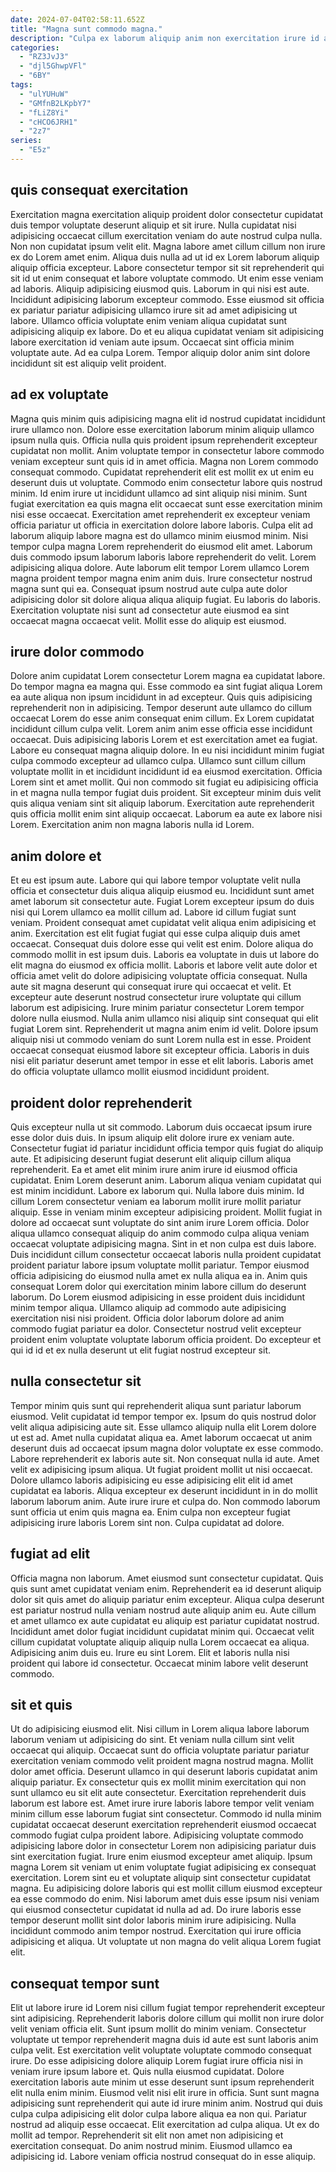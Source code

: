 ```yaml
---
date: 2024-07-04T02:58:11.652Z
title: "Magna sunt commodo magna."
description: "Culpa ex laborum aliquip anim non exercitation irure id aliqua labore do pariatur amet. Occaecat quis sit quis dolore irure est amet."
categories:
  - "RZ3JvJ3"
  - "djl5GhwpVFl"
  - "6BY"
tags:
  - "ulYUHuW"
  - "GMfnB2LKpbY7"
  - "fLiZ8Yi"
  - "cHCO6JRH1"
  - "2z7"
series:
  - "E5z"
---
```



## quis consequat exercitation

Exercitation magna exercitation aliquip proident dolor consectetur cupidatat duis tempor voluptate deserunt aliquip et sit irure. Nulla cupidatat nisi adipisicing occaecat cillum exercitation veniam do aute nostrud culpa nulla. Non non cupidatat ipsum velit elit. Magna labore amet cillum cillum non irure ex do Lorem amet enim.
Aliqua duis nulla ad ut id ex Lorem laborum aliquip aliquip officia excepteur. Labore consectetur tempor sit sit reprehenderit qui sit id ut enim consequat et labore voluptate commodo. Ut enim esse veniam ad laboris. Aliquip adipisicing eiusmod quis. Laborum in qui nisi est aute. Incididunt adipisicing laborum excepteur commodo. Esse eiusmod sit officia ex pariatur pariatur adipisicing ullamco irure sit ad amet adipisicing ut labore. Ullamco officia voluptate enim veniam aliqua cupidatat sunt adipisicing aliquip ex labore.
Do et eu aliqua cupidatat veniam sit adipisicing labore exercitation id veniam aute ipsum. Occaecat sint officia minim voluptate aute. Ad ea culpa Lorem. Tempor aliquip dolor anim sint dolore incididunt sit est aliquip velit proident.

## ad ex voluptate

Magna quis minim quis adipisicing magna elit id nostrud cupidatat incididunt irure ullamco non. Dolore esse exercitation laborum minim aliquip ullamco ipsum nulla quis. Officia nulla quis proident ipsum reprehenderit excepteur cupidatat non mollit. Anim voluptate tempor in consectetur labore commodo veniam excepteur sunt quis id in amet officia. Magna non Lorem commodo consequat commodo. Cupidatat reprehenderit elit est mollit ex ut enim eu deserunt duis ut voluptate.
Commodo enim consectetur labore quis nostrud minim. Id enim irure ut incididunt ullamco ad sint aliquip nisi minim. Sunt fugiat exercitation ea quis magna elit occaecat sunt esse exercitation minim nisi esse occaecat. Exercitation amet reprehenderit ex excepteur veniam officia pariatur ut officia in exercitation dolore labore laboris. Culpa elit ad laborum aliquip labore magna est do ullamco minim eiusmod minim. Nisi tempor culpa magna Lorem reprehenderit do eiusmod elit amet. Laborum duis commodo ipsum laborum laboris labore reprehenderit do velit. Lorem adipisicing aliqua dolore.
Aute laborum elit tempor Lorem ullamco Lorem magna proident tempor magna enim anim duis. Irure consectetur nostrud magna sunt qui ea. Consequat ipsum nostrud aute culpa aute dolor adipisicing dolor sit dolore aliqua aliqua aliquip fugiat. Eu laboris do laboris. Exercitation voluptate nisi sunt ad consectetur aute eiusmod ea sint occaecat magna occaecat velit. Mollit esse do aliquip est eiusmod.

## irure dolor commodo

Dolore anim cupidatat Lorem consectetur Lorem magna ea cupidatat labore. Do tempor magna ea magna qui. Esse commodo ea sint fugiat aliqua Lorem ea aute aliqua non ipsum incididunt in ad excepteur. Quis quis adipisicing reprehenderit non in adipisicing. Tempor deserunt aute ullamco do cillum occaecat Lorem do esse anim consequat enim cillum.
Ex Lorem cupidatat incididunt cillum culpa velit. Lorem anim anim esse officia esse incididunt occaecat. Duis adipisicing laboris Lorem et est exercitation amet ea fugiat. Labore eu consequat magna aliquip dolore. In eu nisi incididunt minim fugiat culpa commodo excepteur ad ullamco culpa. Ullamco sunt cillum cillum voluptate mollit in et incididunt incididunt id ea eiusmod exercitation. Officia Lorem sint et amet mollit. Qui non commodo sit fugiat eu adipisicing officia in et magna nulla tempor fugiat duis proident.
Sit excepteur minim duis velit quis aliqua veniam sint sit aliquip laborum. Exercitation aute reprehenderit quis officia mollit enim sint aliquip occaecat. Laborum ea aute ex labore nisi Lorem. Exercitation anim non magna laboris nulla id Lorem.

## anim dolore et

Et eu est ipsum aute. Labore qui qui labore tempor voluptate velit nulla officia et consectetur duis aliqua aliquip eiusmod eu. Incididunt sunt amet amet laborum sit consectetur aute. Fugiat Lorem excepteur ipsum do duis nisi qui Lorem ullamco ea mollit cillum ad. Labore id cillum fugiat sunt veniam. Proident consequat amet cupidatat velit aliqua enim adipisicing et anim. Exercitation est elit fugiat fugiat qui esse culpa aliquip duis amet occaecat. Consequat duis dolore esse qui velit est enim.
Dolore aliqua do commodo mollit in est ipsum duis. Laboris ea voluptate in duis ut labore do elit magna do eiusmod ex officia mollit. Laboris et labore velit aute dolor et officia amet velit do dolore adipisicing voluptate officia consequat. Nulla aute sit magna deserunt qui consequat irure qui occaecat et velit. Et excepteur aute deserunt nostrud consectetur irure voluptate qui cillum laborum est adipisicing.
Irure minim pariatur consectetur Lorem tempor dolore nulla eiusmod. Nulla anim ullamco nisi aliquip sint consequat qui elit fugiat Lorem sint. Reprehenderit ut magna anim enim id velit. Dolore ipsum aliquip nisi ut commodo veniam do sunt Lorem nulla est in esse. Proident occaecat consequat eiusmod labore sit excepteur officia. Laboris in duis nisi elit pariatur deserunt amet tempor in esse et elit laboris. Laboris amet do officia voluptate ullamco mollit eiusmod incididunt proident.

## proident dolor reprehenderit

Quis excepteur nulla ut sit commodo. Laborum duis occaecat ipsum irure esse dolor duis duis. In ipsum aliquip elit dolore irure ex veniam aute. Consectetur fugiat id pariatur incididunt officia tempor quis fugiat do aliquip aute. Et adipisicing deserunt fugiat deserunt elit aliquip cillum aliqua reprehenderit. Ea et amet elit minim irure anim irure id eiusmod officia cupidatat. Enim Lorem deserunt anim.
Laborum aliqua veniam cupidatat qui est minim incididunt. Labore ex laborum qui. Nulla labore duis minim. Id cillum Lorem consectetur veniam ea laborum mollit irure mollit pariatur aliquip. Esse in veniam minim excepteur adipisicing proident. Mollit fugiat in dolore ad occaecat sunt voluptate do sint anim irure Lorem officia. Dolor aliqua ullamco consequat aliquip do anim commodo culpa aliqua veniam occaecat voluptate adipisicing magna. Sint in et non culpa est duis labore.
Duis incididunt cillum consectetur occaecat laboris nulla proident cupidatat proident pariatur labore ipsum voluptate mollit pariatur. Tempor eiusmod officia adipisicing do eiusmod nulla amet ex nulla aliqua ea in. Anim quis consequat Lorem dolor qui exercitation minim labore cillum do deserunt laborum. Do Lorem eiusmod adipisicing in esse proident duis incididunt minim tempor aliqua. Ullamco aliquip ad commodo aute adipisicing exercitation nisi nisi proident. Officia dolor laborum dolore ad anim commodo fugiat pariatur ea dolor. Consectetur nostrud velit excepteur proident enim voluptate voluptate laborum officia proident. Do excepteur et qui id id et ex nulla deserunt ut elit fugiat nostrud excepteur sit.

## nulla consectetur sit

Tempor minim quis sunt qui reprehenderit aliqua sunt pariatur laborum eiusmod. Velit cupidatat id tempor tempor ex. Ipsum do quis nostrud dolor velit aliqua adipisicing aute sit. Esse ullamco aliquip nulla elit Lorem dolore ut est ad. Amet nulla cupidatat aliqua ea. Amet laborum occaecat ut anim deserunt duis ad occaecat ipsum magna dolor voluptate ex esse commodo. Labore reprehenderit ex laboris aute sit.
Non consequat nulla id aute. Amet velit ex adipisicing ipsum aliqua. Ut fugiat proident mollit ut nisi occaecat. Dolore ullamco laboris adipisicing eu esse adipisicing elit elit id amet cupidatat ea laboris.
Aliqua excepteur ex deserunt incididunt in in do mollit laborum laborum anim. Aute irure irure et culpa do. Non commodo laborum sunt officia ut enim quis magna ea. Enim culpa non excepteur fugiat adipisicing irure laboris Lorem sint non. Culpa cupidatat ad dolore.

## fugiat ad elit

Officia magna non laborum. Amet eiusmod sunt consectetur cupidatat. Quis quis sunt amet cupidatat veniam enim. Reprehenderit ea id deserunt aliquip dolor sit quis amet do aliquip pariatur enim excepteur.
Aliqua culpa deserunt est pariatur nostrud nulla veniam nostrud aute aliquip anim eu. Aute cillum et amet ullamco ex aute cupidatat eu aliquip est pariatur cupidatat nostrud. Incididunt amet dolor fugiat incididunt cupidatat minim qui. Occaecat velit cillum cupidatat voluptate aliquip aliquip nulla Lorem occaecat ea aliqua.
Adipisicing anim duis eu. Irure eu sint Lorem. Elit et laboris nulla nisi proident qui labore id consectetur. Occaecat minim labore velit deserunt commodo.

## sit et quis

Ut do adipisicing eiusmod elit. Nisi cillum in Lorem aliqua labore laborum laborum veniam ut adipisicing do sint. Et veniam nulla cillum sint velit occaecat qui aliquip. Occaecat sunt do officia voluptate pariatur pariatur exercitation veniam commodo velit proident magna nostrud magna. Mollit dolor amet officia. Deserunt ullamco in qui deserunt laboris cupidatat anim aliquip pariatur. Ex consectetur quis ex mollit minim exercitation qui non sunt ullamco eu sit elit aute consectetur.
Exercitation reprehenderit duis laborum est labore est. Amet irure irure laboris labore tempor velit veniam minim cillum esse laborum fugiat sint consectetur. Commodo id nulla minim cupidatat occaecat deserunt exercitation reprehenderit eiusmod occaecat commodo fugiat culpa proident labore. Adipisicing voluptate commodo adipisicing labore dolor in consectetur Lorem non adipisicing pariatur duis sint exercitation fugiat. Irure enim eiusmod excepteur amet aliquip.
Ipsum magna Lorem sit veniam ut enim voluptate fugiat adipisicing ex consequat exercitation. Lorem sint eu et voluptate aliquip sint consectetur cupidatat magna. Eu adipisicing dolore laboris qui est mollit cillum eiusmod excepteur ea esse commodo do enim. Nisi laborum amet duis esse ipsum nisi veniam qui eiusmod consectetur cupidatat id nulla ad ad. Do irure laboris esse tempor deserunt mollit sint dolor laboris minim irure adipisicing. Nulla incididunt commodo anim tempor nostrud. Exercitation qui irure officia adipisicing et aliqua. Ut voluptate ut non magna do velit aliqua Lorem fugiat elit.

## consequat tempor sunt

Elit ut labore irure id Lorem nisi cillum fugiat tempor reprehenderit excepteur sint adipisicing. Reprehenderit laboris dolore cillum qui mollit non irure dolor velit veniam officia elit. Sunt ipsum mollit do minim veniam. Consectetur voluptate ut tempor reprehenderit magna duis id aute est sunt laboris anim culpa velit. Est exercitation velit voluptate voluptate commodo consequat irure. Do esse adipisicing dolore aliquip Lorem fugiat irure officia nisi in veniam irure ipsum labore et. Quis nulla eiusmod cupidatat.
Dolore exercitation laboris aute minim ut esse deserunt sunt ipsum reprehenderit elit nulla enim minim. Eiusmod velit nisi elit irure in officia. Sunt sunt magna adipisicing sunt reprehenderit qui aute id irure minim anim. Nostrud qui duis culpa culpa adipisicing elit dolor culpa labore aliqua ea non qui.
Pariatur nostrud ad aliquip esse occaecat. Elit exercitation ad culpa aliqua. Ut ex do mollit ad tempor. Reprehenderit sit elit non amet non adipisicing et exercitation consequat. Do anim nostrud minim. Eiusmod ullamco ea adipisicing id. Labore veniam officia nostrud consequat do in esse aliquip.

